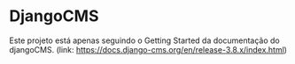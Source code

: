 # DjangoCMS
Este projeto está apenas seguindo o Getting Started da documentação do djangoCMS. (link: https://docs.django-cms.org/en/release-3.8.x/index.html)
